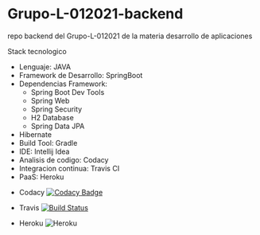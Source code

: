 # Grupo-L-012021-backend
repo backend del Grupo-L-012021 de la materia desarrollo de aplicaciones

Stack tecnologico
* Lenguaje: JAVA
* Framework de Desarrollo: SpringBoot
* Dependencias Framework:
     * Spring Boot Dev Tools
     * Spring Web
     * Spring Security
     * H2 Database
     * Spring Data JPA
* Hibernate
* Build Tool: Gradle
* IDE: Intellij Idea
* Analisis de codigo: Codacy
* Integracion continua: Travis CI
* PaaS: Heroku


- Codacy
[![Codacy Badge](https://app.codacy.com/project/badge/Grade/1058654d0a564a29a6cccb34542e65da)](https://www.codacy.com/gh/Salgadoema/Grupo-L-012021-backend/dashboard?utm_source=github.com&amp;utm_medium=referral&amp;utm_content=Salgadoema/Grupo-L-012021-backend&amp;utm_campaign=Badge_Grade)
- Travis
[![Build Status](https://travis-ci.org/Salgadoema/Grupo-L-012021-backend.svg?branch=main)](https://travis-ci.org/Salgadoema/Grupo-L-012021-backend)

- Heroku
![Heroku](https://pyheroku-badge.herokuapp.com/?app=grupo-l-012021-backend&style=plastic)





